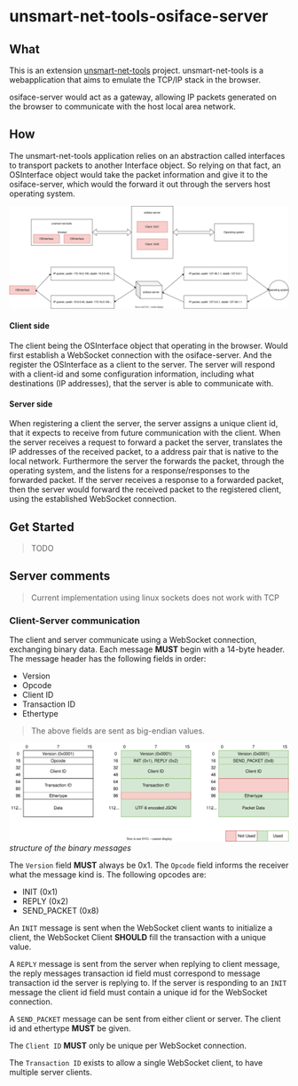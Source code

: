 # unsmart-net-tools-osiface-server

## What

This is an extension [unsmart-net-tools](https://github.com/Snorkungen/unsmart-net-tools) project. unsmart-net-tools is a webapplication that aims to emulate the TCP/IP stack in the browser.

osiface-server would act as a gateway, allowing IP packets generated on the browser to communicate with the host local area network.

## How

The unsmart-net-tools application relies on an abstraction called interfaces to transport packets to another Interface object. So relying on that fact, an OSInterface object would take the packet information and give it to the osiface-server, which would the forward it out through the servers host operating system.

![](./doc/diagram.svg)

#### Client side

The client being the OSInterface object that operating in the browser. Would first establish a WebSocket connection with the osiface-server. And the register the OSInterface as a client to the server. The server will respond with a client-id and some configuration information, including what destinations (IP addresses), that the server is able to communicate with.

#### Server side

When registering a client the server, the server assigns a unique client id, that it expects to receive from future communication with the client. When the server receives a request to forward a packet the server, translates the IP addresses of the received packet, to a address pair that is native to the local network. Furthermore the server the forwards the packet, through the operating system, and the listens for a response/responses to the forwarded packet. If the server receives a response to a forwarded packet, then the server would forward the received packet to the registered client, using the established WebSocket connection.

## Get Started

> TODO

## Server comments
> Current implementation using linux sockets does not work with TCP

### Client-Server communication
The client and server communicate using a WebSocket connection, exchanging binary data. Each message **MUST** begin with a 14-byte header. The message header has the following fields in order:
- Version
- Opcode
- Client ID
- Transaction ID
- Ethertype

> The above fields are sent as big-endian values.

![](./doc/binary-message-header.svg)
*structure of the binary messages*

The `Version` field **MUST** always be 0x1. The `Opcode` field informs the receiver what the message kind is. The following opcodes are:
- INIT (0x1)
- REPLY (0x2)
- SEND_PACKET (0x8)

An `INIT` message is sent when the WebSocket client wants to initialize a client, the WebSocket Client **SHOULD** fill the transaction with a unique value.

A `REPLY` message is sent from the server when replying to client message, the reply messages transaction id field must correspond to message transaction id the server is replying to. If the server is responding to an `INIT` message the client id field must contain a unique id for the WebSocket connection.

A `SEND_PACKET` message can be sent from either client or server. The client id and ethertype **MUST** be given.

The `Client ID` **MUST** only be unique per WebSocket connection.

The `Transaction ID` exists to allow a single WebSocket client, to have multiple server clients.
